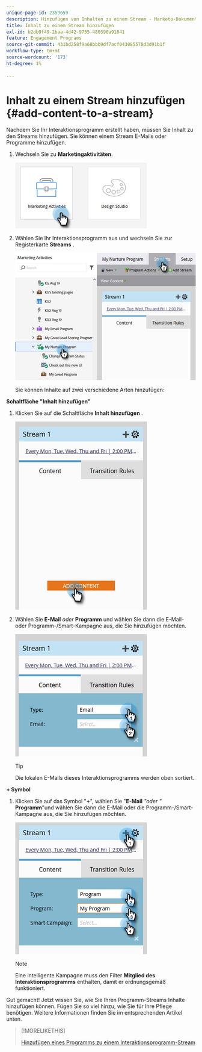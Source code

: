 ```yaml
---
unique-page-id: 2359659
description: Hinzufügen von Inhalten zu einem Stream - Marketo-Dokumente - Produktdokumentation
title: Inhalt zu einem Stream hinzufügen
exl-id: b2db9f49-2baa-4d42-9755-480390a91041
feature: Engagement Programs
source-git-commit: 431bd258f9a68bbb9df7acf043085578d3d91b1f
workflow-type: tm+mt
source-wordcount: '173'
ht-degree: 1%

---
```


# Inhalt zu einem Stream hinzufügen {#add-content-to-a-stream}

Nachdem Sie Ihr Interaktionsprogramm erstellt haben, müssen Sie Inhalt zu den Streams hinzufügen. Sie können einem Stream E-Mails oder Programme hinzufügen.

1. Wechseln Sie zu **Marketingaktivitäten**.

   ![](assets/add-content-to-a-stream-1.png)

1. Wählen Sie Ihr Interaktionsprogramm aus und wechseln Sie zur Registerkarte **Streams** .

   ![](assets/add-content-to-a-stream-2.png)

   Sie können Inhalte auf zwei verschiedene Arten hinzufügen:

**Schaltfläche &quot;Inhalt hinzufügen&quot;**

1. Klicken Sie auf die Schaltfläche **Inhalt hinzufügen** .

   ![](assets/add-content-to-a-stream-3.png)

1. Wählen Sie **E-Mail** _oder_ **Programm** und wählen Sie dann die E-Mail- oder Programm-/Smart-Kampagne aus, die Sie hinzufügen möchten.

   ![](assets/add-content-to-a-stream-4.png)

   >[!TIP]
   >
   >Die lokalen E-Mails dieses Interaktionsprogramms werden oben sortiert.

**+ Symbol**

1. Klicken Sie auf das Symbol &quot;**+**&quot;, wählen Sie &quot;**E-Mail** _&quot;oder &quot;_ **Programm**&quot;und wählen Sie dann die E-Mail oder die Programm-/Smart-Kampagne aus, die Sie hinzufügen möchten.

   ![](assets/add-content-to-a-stream-5.png)

   >[!NOTE]
   >
   >Eine intelligente Kampagne muss den Filter **Mitglied des Interaktionsprogramms** enthalten, damit er ordnungsgemäß funktioniert.

Gut gemacht! Jetzt wissen Sie, wie Sie Ihren Programm-Streams Inhalte hinzufügen können. Fügen Sie so viel hinzu, wie Sie für Ihre Pflege benötigen. Weitere Informationen finden Sie im entsprechenden Artikel unten.

>[!MORELIKETHIS]
>
>[Hinzufügen eines Programms zu einem Interaktionsprogramm-Stream](/help/marketo/product-docs/email-marketing/drip-nurturing/creating-an-engagement-program/adding-a-program-to-an-engagement-program-stream.md)
